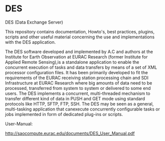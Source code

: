 # DES
DES (Data Exchange Server)

This repository contains documentation, Howto's, best practices, plugins, scripts and other useful material concerning the use and implementations with the DES application.

The DES software developed and implemented by A.C and authors at the Institute for Earth Observation at EURAC Research (former Institute for Applied Remote Sensing),is a standalone application to enable the concurrent execution of tasks and data transfers by means of a set of XML processor configuration files.  It has been primarily developed to fit the requirements of the EURAC receiving station processing chain and SDI Infrastructure at EURAC Research where big amounts of data need to be processed, transferred from system to system or delivered to some end users. The DES implements a concurrent, multi-threaded mechanism to transfer different kind of data in PUSH and GET mode using standard protocols like HTTP, SFTP, FTP, SSH. 
The DES may be seen as a general, multi-tasking application that canexecute concurrently configurable tasks or jobs implemented in form of dedicated plug-ins or scripts.


User-Manual:

http://saocompute.eurac.edu/documents/DES_User_Manual.pdf
